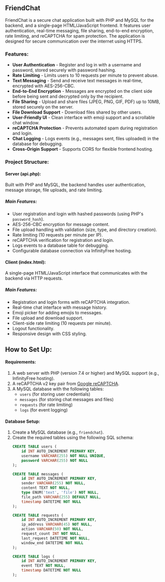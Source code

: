 ## FriendChat

FriendChat is a secure chat application built with PHP and MySQL for the backend, and a single-page HTML/JavaScript frontend. It features user authentication, real-time messaging, file sharing, end-to-end encryption, rate limiting, and reCAPTCHA for spam protection. The application is designed for secure communication over the internet using HTTPS.

### Features:

- **User Authentication** - Register and log in with a username and password, stored securely with password hashing.
- **Rate Limiting** - Limits users to 10 requests per minute to prevent abuse.
- **Text Messaging** - Send and receive text messages in real-time, encrypted with AES-256-CBC.
- **End-to-End Encryption** - Messages are encrypted on the client side before being sent and decrypted only by the recipient.
- **File Sharing** - Upload and share files (JPEG, PNG, GIF, PDF) up to 10MB, stored securely on the server.
- **File Download Support** - Download files shared by other users.
- **User-Friendly UI** - Clean interface with emoji support and a scrollable chat window.
- **reCAPTCHA Protection** - Prevents automated spam during registration and login.
- **Chat Logging** - Logs events (e.g., messages sent, files uploaded) in the database for debugging.
- **Cross-Origin Support** - Supports CORS for flexible frontend hosting.

### Project Structure:

#### Server (api.php):

Built with PHP and MySQL, the backend handles user authentication, message storage, file uploads, and rate limiting.

##### Main Features:
- User registration and login with hashed passwords (using PHP's `password_hash`).
- AES-256-CBC encryption for message content.
- File upload handling with validation (size, type, and directory creation).
- Rate limiting (10 requests per minute per IP).
- reCAPTCHA verification for registration and login.
- Logs events to a database table for debugging.
- Configurable database connection via InfinityFree hosting.

#### Client (index.html):

A single-page HTML/JavaScript interface that communicates with the backend via HTTP requests.

##### Main Features:
- Registration and login forms with reCAPTCHA integration.
- Real-time chat interface with message history.
- Emoji picker for adding emojis to messages.
- File upload and download support.
- Client-side rate limiting (10 requests per minute).
- Logout functionality.
- Responsive design with CSS styling.

## How to Set Up:

#### Requirements:
1. A web server with PHP (version 7.4 or higher) and MySQL support (e.g., InfinityFree hosting).
2. A reCAPTCHA v2 key pair from [Google reCAPTCHA](https://www.google.com/recaptcha).
3. A MySQL database with the following tables:
   - `users` (for storing user credentials)
   - `messages` (for storing chat messages and files)
   - `requests` (for rate limiting)
   - `logs` (for event logging)

#### Database Setup:
1. Create a MySQL database (e.g., `friendchat`).
2. Create the required tables using the following SQL schema:
   ```sql
   CREATE TABLE users (
       id INT AUTO_INCREMENT PRIMARY KEY,
       username VARCHAR(255) NOT NULL UNIQUE,
       password VARCHAR(255) NOT NULL
   );

   CREATE TABLE messages (
       id INT AUTO_INCREMENT PRIMARY KEY,
       sender VARCHAR(255) NOT NULL,
       content TEXT NOT NULL,
       type ENUM('text', 'file') NOT NULL,
       file_path VARCHAR(255) DEFAULT NULL,
       timestamp DATETIME NOT NULL
   );

   CREATE TABLE requests (
       id INT AUTO_INCREMENT PRIMARY KEY,
       ip_address VARCHAR(45) NOT NULL,
       action VARCHAR(50) NOT NULL,
       request_count INT NOT NULL,
       last_request DATETIME NOT NULL,
       window_end DATETIME NOT NULL
   );

   CREATE TABLE logs (
       id INT AUTO_INCREMENT PRIMARY KEY,
       event TEXT NOT NULL,
       timestamp DATETIME NOT NULL
   );
